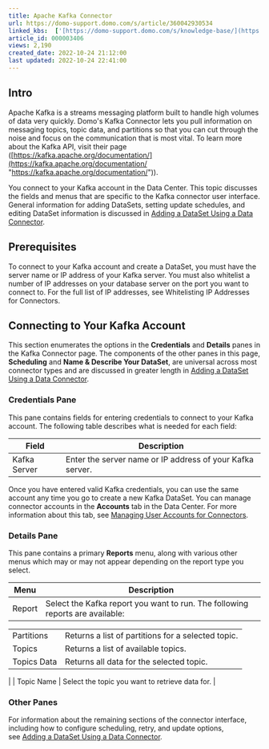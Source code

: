 ```yaml
---
title: Apache Kafka Connector
url: https://domo-support.domo.com/s/article/360042930534
linked_kbs:  ['[https://domo-support.domo.com/s/knowledge-base/](https://domo-support.domo.com/s/knowledge-base/)', '[https://domo-support.domo.com/s/](https://domo-support.domo.com/s/)', '[https://domo-support.domo.com/s/topic/0TO5w000000ZammGAC](https://domo-support.domo.com/s/topic/0TO5w000000ZammGAC)', '[https://domo-support.domo.com/s/topic/0TO5w000000ZanLGAS](https://domo-support.domo.com/s/topic/0TO5w000000ZanLGAS)', '[https://domo-support.domo.com/s/topic/0TO5w000000ZaoQGAS](https://domo-support.domo.com/s/topic/0TO5w000000ZaoQGAS)', '[https://domo-support.domo.com/s/article/360042926274](https://domo-support.domo.com/s/article/360042926274)', '[https://domo-support.domo.com/s/article/360042926054](https://domo-support.domo.com/s/article/360042926054)', '[https://domo-support.domo.com/s/article/360042930534](https://domo-support.domo.com/s/article/360042930534)', '[https://domo-support.domo.com/s/topic/0TO5w000000ZaoQGAS/api-connectors](https://domo-support.domo.com/s/topic/0TO5w000000ZaoQGAS/api-connectors)', '[https://domo-support.domo.com/s/article/360043429933](https://domo-support.domo.com/s/article/360043429933)', '[https://domo-support.domo.com/s/article/360043429953](https://domo-support.domo.com/s/article/360043429953)', '[https://domo-support.domo.com/s/article/360042925494](https://domo-support.domo.com/s/article/360042925494)', '[https://domo-support.domo.com/s/article/360043429913](https://domo-support.domo.com/s/article/360043429913)', '[https://domo-support.domo.com/s/article/4408174643607](https://domo-support.domo.com/s/article/4408174643607)', '[https://domo-support.domo.com/s/login/](https://domo-support.domo.com/s/login/)']
article_id: 000003406
views: 2,190
created_date: 2022-10-24 21:12:00
last updated: 2022-10-24 22:41:00
---
```




Intro
-----


Apache Kafka is a streams messaging platform built to handle high volumes of data very quickly. Domo's Kafka Connector lets you pull information on messaging topics, topic data, and partitions so that you can cut through the noise and focus on the communication that is most vital. To learn more about the Kafka API, visit their page ([https://kafka.apache.org/documentation/](https://kafka.apache.org/documentation/ "https://kafka.apache.org/documentation/")).  


You connect to your Kafka account in the Data Center. This topic discusses the fields and menus that are specific to the Kafka connector user interface. General information for adding DataSets, setting update schedules, and editing DataSet information is discussed in [Adding a DataSet Using a Data Connector](/s/article/360042926274).


Prerequisites
-------------


To connect to your Kafka account and create a DataSet, you must have the server name or IP address of your Kafka server. You must also whitelist a number of IP addresses on your database server on the port you want to connect to. For the full list of IP addresses, see Whitelisting IP Addresses for Connectors.


Connecting to Your Kafka Account
--------------------------------


This section enumerates the options in the **Credentials** and **Details** panes in the Kafka Connector page. The components of the other panes in this page, **Scheduling** and **Name & Describe Your DataSet**, are universal across most connector types and are discussed in greater length in [Adding a DataSet Using a Data Connector](/s/article/360042926274 "Adding a DataSet Using a Data Connector").


### Credentials Pane


This pane contains fields for entering credentials to connect to your Kafka account. The following table describes what is needed for each field:  




| Field | Description |
| --- | --- |
| Kafka Server | Enter the server name or IP address of your Kafka server. |


Once you have entered valid Kafka credentials, you can use the same account any time you go to create a new Kafka DataSet. You can manage connector accounts in the **Accounts** tab in the Data Center. For more information about this tab, see [Managing User Accounts for Connectors](/s/article/360042926054 "Managing User Accounts for Connectors").


### Details Pane


This pane contains a primary **Reports** menu, along with various other menus which may or may not appear depending on the report type you select.




| Menu | Description |
| --- | --- |
| Report | Select the Kafka report you want to run. The following reports are available:

|  |  |
| --- | --- |
| Partitions | Returns a list of partitions for a selected topic. |
| Topics | Returns a list of available topics. |
| Topics Data | Returns all data for the selected topic.  |

 |
| Topic Name | Select the topic you want to retrieve data for. |


### Other Panes


For information about the remaining sections of the connector interface, including how to configure scheduling, retry, and update options, see [Adding a DataSet Using a Data Connector](/s/article/360042926274).


 

